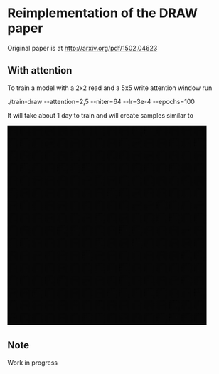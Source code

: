 
Reimplementation of the DRAW paper
==================================

Original paper is at http://arxiv.org/pdf/1502.04623


With attention
--------------

To train a model with a 2x2 read and a 5x5 write attention window run

  ./train-draw --attention=2,5 --niter=64 --lr=3e-4 --epochs=100 

It will take about 1 day to train and will create samples similar to 

 ![Samples-r2-w5-t64](draw/mnist-r2-w5-t64-enc256-dec256-z100-lr34.gif)




Note
----
Work in progress
